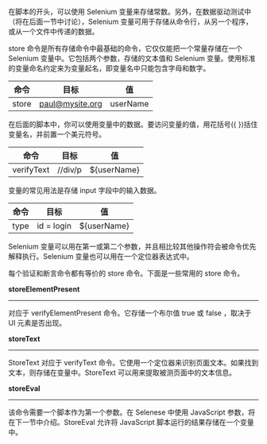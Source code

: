在脚本的开头，可以使用 Selenium 变量来存储常数。另外，在数据驱动测试中（将在后面一节中讨论），Selenium 变量可用于存储从命令行，从另一个程序，或从一个文件中传递的数据。

store 命令是所有存储命令中最基础的命令，它仅仅能把一个常量存储在一个 Selenium 变量中。它包括两个参数，存储的文本值和 Selenium 变量。使用标准的变量命名约定来为变量起名，即变量名中只能包含字母和数字。

|  命令  |     目标      |   值      |    
| ------- | --------- | ------------ |
|   store | paul@mysite.org | userName |     

在后面的脚本中，你可以使用变量中的数据。要访问变量的值，用花括号({ })括住变量名，并前置一个美元符号。

|  命令  |     目标      |   值      |    
| ---------- | ------- | ------------ |
| verifyText | //div/p | ${userName}  |     

变量的常见用法是存储 input 字段中的输入数据。

|  命令  |     目标      |   值      |    
| ----- | ---------- | ------------ |
|  type | id = login | ${userName}  |


Selenium 变量可以用在第一或第二个参数，并且相比较其他操作符会被命令优先解释执行。Selenium 变量也可以用在一个定位器表达式中。 

每个验证和断言命令都有等价的 store 命令。下面是一些常用的 store 命令。

**storeElementPresent**

---
对应于 verifyElementPresent 命令。它存储一个布尔值 true 或 false ，取决于 UI 元素是否出现。

**storeText**

---
StoreText 对应于 verifyText 命令。它使用一个定位器来识别页面文本。如果找到文本，则存储在变量中。StoreText 可以用来提取被测页面中的文本信息。

**storeEval**

---
该命令需要一个脚本作为第一个参数。在 Selenese 中使用 JavaScript 参数，将在下一节中介绍。StoreEval 允许将 JavaScript 脚本运行的结果存储在一个变量中。
